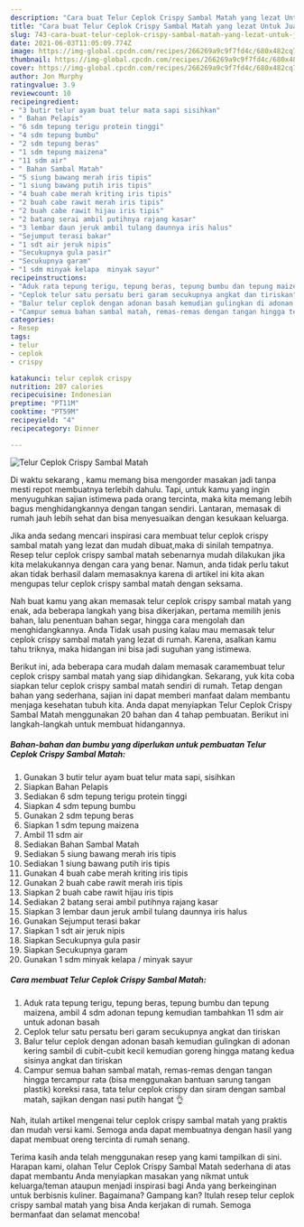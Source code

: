 ```yaml
---
description: "Cara buat Telur Ceplok Crispy Sambal Matah yang lezat Untuk Jualan"
title: "Cara buat Telur Ceplok Crispy Sambal Matah yang lezat Untuk Jualan"
slug: 743-cara-buat-telur-ceplok-crispy-sambal-matah-yang-lezat-untuk-jualan
date: 2021-06-03T11:05:09.774Z
image: https://img-global.cpcdn.com/recipes/266269a9c9f7fd4c/680x482cq70/telur-ceplok-crispy-sambal-matah-foto-resep-utama.jpg
thumbnail: https://img-global.cpcdn.com/recipes/266269a9c9f7fd4c/680x482cq70/telur-ceplok-crispy-sambal-matah-foto-resep-utama.jpg
cover: https://img-global.cpcdn.com/recipes/266269a9c9f7fd4c/680x482cq70/telur-ceplok-crispy-sambal-matah-foto-resep-utama.jpg
author: Jon Murphy
ratingvalue: 3.9
reviewcount: 10
recipeingredient:
- "3 butir telur ayam buat telur mata sapi sisihkan"
- " Bahan Pelapis"
- "6 sdm tepung terigu protein tinggi"
- "4 sdm tepung bumbu"
- "2 sdm tepung beras"
- "1 sdm tepung maizena"
- "11 sdm air"
- " Bahan Sambal Matah"
- "5 siung bawang merah iris tipis"
- "1 siung bawang putih iris tipis"
- "4 buah cabe merah kriting iris tipis"
- "2 buah cabe rawit merah iris tipis"
- "2 buah cabe rawit hijau iris tipis"
- "2 batang serai ambil putihnya rajang kasar"
- "3 lembar daun jeruk ambil tulang daunnya iris halus"
- "Sejumput terasi bakar"
- "1 sdt air jeruk nipis"
- "Secukupnya gula pasir"
- "Secukupnya garam"
- "1 sdm minyak kelapa  minyak sayur"
recipeinstructions:
- "Aduk rata tepung terigu, tepung beras, tepung bumbu dan tepung maizena, ambil 4 sdm adonan tepung kemudian tambahkan 11 sdm air untuk adonan basah"
- "Ceplok telur satu persatu beri garam secukupnya angkat dan tiriskan"
- "Balur telur ceplok dengan adonan basah kemudian gulingkan di adonan kering sambil di cubit-cubit kecil kemudian goreng hingga matang kedua sisinya angkat dan tiriskan"
- "Campur semua bahan sambal matah, remas-remas dengan tangan hingga tercampur rata (bisa menggunakan bantuan sarung tangan plastik) koreksi rasa, tata telur ceplok crispy dan siram dengan sambal matah, sajikan dengan nasi putih hangat 👌"
categories:
- Resep
tags:
- telur
- ceplok
- crispy

katakunci: telur ceplok crispy 
nutrition: 207 calories
recipecuisine: Indonesian
preptime: "PT11M"
cooktime: "PT59M"
recipeyield: "4"
recipecategory: Dinner

---
```



![Telur Ceplok Crispy Sambal Matah](https://img-global.cpcdn.com/recipes/266269a9c9f7fd4c/680x482cq70/telur-ceplok-crispy-sambal-matah-foto-resep-utama.jpg)

Di waktu  sekarang , kamu memang bisa mengorder masakan jadi tanpa mesti repot membuatnya terlebih dahulu. Tapi, untuk kamu yang ingin menyuguhkan sajian istimewa pada orang tercinta, maka kita memang lebih bagus menghidangkannya dengan tangan sendiri. Lantaran, memasak di rumah jauh lebih sehat dan bisa menyesuaikan dengan kesukaan keluarga.

Jika anda sedang mencari inspirasi cara membuat telur ceplok crispy sambal matah yang lezat dan mudah dibuat,maka di sinilah tempatnya. Resep telur ceplok crispy sambal matah  sebenarnya mudah dilakukan jika kita melakukannya dengan cara yang benar. Namun, anda tidak perlu takut akan tidak berhasil dalam memasaknya 
karena di artikel ini kita akan mengupas telur ceplok crispy sambal matah dengan seksama.  



Nah buat kamu yang akan memasak telur ceplok crispy sambal matah yang enak, ada beberapa langkah yang bisa dikerjakan, pertama memilih jenis bahan, lalu penentuan bahan segar, hingga cara mengolah dan menghidangkannya. Anda Tidak usah pusing kalau mau memasak telur ceplok crispy sambal matah yang lezat di rumah. Karena, asalkan kamu  tahu triknya, maka hidangan ini bisa jadi suguhan yang istimewa.

Berikut ini, ada beberapa cara mudah dalam memasak caramembuat telur ceplok crispy sambal matah yang siap dihidangkan. Sekarang, yuk kita coba siapkan telur ceplok crispy sambal matah sendiri di rumah. Tetap dengan bahan yang sederhana, sajian ini dapat memberi manfaat dalam membantu menjaga kesehatan tubuh kita. Anda dapat menyiapkan Telur Ceplok Crispy Sambal Matah menggunakan 20 bahan dan 4 tahap pembuatan. Berikut ini langkah-langkah untuk membuat hidangannya.

<!--inarticleads1-->

##### Bahan-bahan dan bumbu yang diperlukan untuk pembuatan Telur Ceplok Crispy Sambal Matah:

1. Gunakan 3 butir telur ayam buat telur mata sapi, sisihkan
1. Siapkan  Bahan Pelapis
1. Sediakan 6 sdm tepung terigu protein tinggi
1. Siapkan 4 sdm tepung bumbu
1. Gunakan 2 sdm tepung beras
1. Siapkan 1 sdm tepung maizena
1. Ambil 11 sdm air
1. Sediakan  Bahan Sambal Matah
1. Sediakan 5 siung bawang merah iris tipis
1. Sediakan 1 siung bawang putih iris tipis
1. Gunakan 4 buah cabe merah kriting iris tipis
1. Gunakan 2 buah cabe rawit merah iris tipis
1. Siapkan 2 buah cabe rawit hijau iris tipis
1. Sediakan 2 batang serai ambil putihnya rajang kasar
1. Siapkan 3 lembar daun jeruk ambil tulang daunnya iris halus
1. Gunakan Sejumput terasi bakar
1. Siapkan 1 sdt air jeruk nipis
1. Siapkan Secukupnya gula pasir
1. Siapkan Secukupnya garam
1. Gunakan 1 sdm minyak kelapa / minyak sayur




<!--inarticleads2-->

##### Cara membuat Telur Ceplok Crispy Sambal Matah:

1. Aduk rata tepung terigu, tepung beras, tepung bumbu dan tepung maizena, ambil 4 sdm adonan tepung kemudian tambahkan 11 sdm air untuk adonan basah
1. Ceplok telur satu persatu beri garam secukupnya angkat dan tiriskan
1. Balur telur ceplok dengan adonan basah kemudian gulingkan di adonan kering sambil di cubit-cubit kecil kemudian goreng hingga matang kedua sisinya angkat dan tiriskan
1. Campur semua bahan sambal matah, remas-remas dengan tangan hingga tercampur rata (bisa menggunakan bantuan sarung tangan plastik) koreksi rasa, tata telur ceplok crispy dan siram dengan sambal matah, sajikan dengan nasi putih hangat 👌




Nah, itulah artikel mengenai  telur ceplok crispy sambal matah  yang praktis dan mudah versi kami. Semoga anda dapat membuatnya dengan hasil yang dapat membuat oreng tercinta di rumah senang. 

Terima kasih anda telah menggunakan resep yang kami tampilkan di sini. Harapan kami, olahan  Telur Ceplok Crispy Sambal Matah sederhana di atas dapat membantu Anda menyiapkan masakan yang nikmat untuk keluarga/teman ataupun menjadi inspirasi bagi Anda yang berkeinginan untuk berbisnis kuliner. Bagaimana? Gampang kan? Itulah resep telur ceplok crispy sambal matah yang bisa Anda kerjakan di rumah. Semoga bermanfaat dan selamat mencoba!

